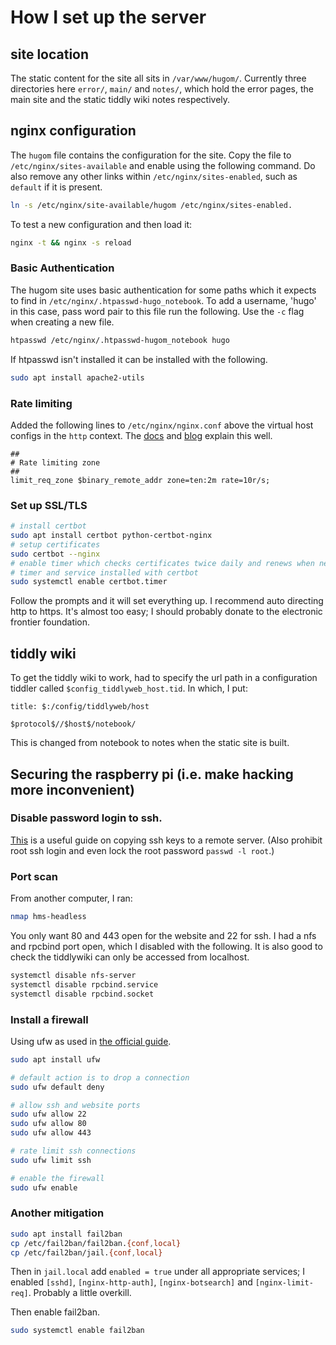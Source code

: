 # How I set up the server

## site location

The static content for the site all sits in `/var/www/hugom/`.
Currently three directories here `error/`, `main/` and `notes/`,
which hold the error pages, the main site and the static tiddly wiki notes
respectively.


## nginx configuration

The `hugom` file contains the configuration for the site.
Copy the file to `/etc/nginx/sites-available`
and enable using the following command.
Do also remove any other links within `/etc/nginx/sites-enabled`,
such as `default` if it is present.

```sh
ln -s /etc/nginx/site-available/hugom /etc/nginx/sites-enabled.
```

To test a new configuration and then load it:

```sh
nginx -t && nginx -s reload
```

### Basic Authentication

The hugom site uses basic authentication for some paths
which it expects to find in `/etc/nginx/.htpasswd-hugo_notebook`.
To add a username, 'hugo' in this case,
pass word pair to this file run the following.
Use the `-c` flag when creating a new file.

```sh
htpasswd /etc/nginx/.htpasswd-hugom_notebook hugo
```

If htpasswd isn't installed it can be installed with the following.

```sh
sudo apt install apache2-utils
```

### Rate limiting

Added the following lines to `/etc/nginx/nginx.conf`
above the virtual host configs in the `http` context.
The [docs](http://nginx.org/en/docs/http/ngx_http_limit_req_module.html)
and [blog](https://www.nginx.com/blog/rate-limiting-nginx/)
explain this well.

```
##
# Rate limiting zone
##
limit_req_zone $binary_remote_addr zone=ten:2m rate=10r/s;
```

### Set up SSL/TLS

```sh
# install certbot
sudo apt install certbot python-certbot-nginx
# setup certificates
sudo certbot --nginx
# enable timer which checks certificates twice daily and renews when needed
# timer and service installed with certbot
sudo systemctl enable certbot.timer
```

Follow the prompts and it will set everything up.
I recommend auto directing http to https.
It's almost too easy;
I should probably donate to the electronic frontier foundation.


## tiddly wiki

To get the tiddly wiki to work,
had to specify the url path in a configuration tiddler
called `$config_tiddlyweb_host.tid`.
In which, I put:

```
title: $:/config/tiddlyweb/host

$protocol$//$host$/notebook/
```

This is changed from notebook to notes when the static site is built.


## Securing the raspberry pi (i.e. make hacking more inconvenient)

### Disable password login to ssh.

[This](https://www.raspberrypi.org/documentation/remote-access/ssh/passwordless.md#copy-your-public-key-to-your-raspberry-pi)
is a useful guide on copying ssh keys to a remote server.
(Also prohibit root ssh login
and even lock the root password `passwd -l root`.)

### Port scan

From another computer, I ran:

```sh
nmap hms-headless
```

You only want 80 and 443 open for the website and 22 for ssh.
I had a nfs and rpcbind port open,
which I disabled with the following.
It is also good to check the tiddlywiki can only be accessed from localhost.

```sh
systemctl disable nfs-server
systemctl disable rpcbind.service
systemctl disable rpcbind.socket
```

### Install a firewall

Using ufw as used in [the official guide](https://www.raspberrypi.org/documentation/configuration/security.md).

```sh
sudo apt install ufw

# default action is to drop a connection
sudo ufw default deny

# allow ssh and website ports
sudo ufw allow 22
sudo ufw allow 80
sudo ufw allow 443

# rate limit ssh connections
sudo ufw limit ssh

# enable the firewall
sudo ufw enable
```

### Another mitigation

```sh
sudo apt install fail2ban
cp /etc/fail2ban/fail2ban.{conf,local}
cp /etc/fail2ban/jail.{conf,local}
```

Then in `jail.local` add `enabled = true` under all appropriate services;
I enabled `[sshd]`, `[nginx-http-auth]`,
`[nginx-botsearch]` and `[nginx-limit-req]`.
Probably a little overkill.

Then enable fail2ban.

```sh
sudo systemctl enable fail2ban
```
